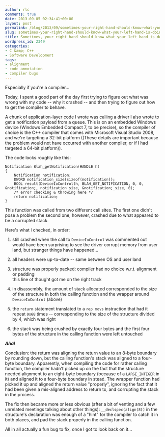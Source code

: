 ```yaml
---
author: rlc
comments: true
date: 2013-09-05 02:34:41+00:00
layout: post
permalink: /blog/2013/09/sometimes-your-right-hand-should-know-what-your-left-hand-is-doing/
slug: sometimes-your-right-hand-should-know-what-your-left-hand-is-doing
title: Sometimes, your right hand should know what your left hand is doing
wordpress_id: 2349
categories:
- C &amp; C++
- Software Development
tags:
- alignment
- code annotation
- compiler bugs
---
```


Especially if you're a compiler...

<!--more-->

Today, I spent a good part of the day first trying to figure out what was wrong with my code -- why it crashed -- and then trying to figure out how to get the compiler to behave.

A chunk of application-layer code I wrote was calling a driver I also wrote to get a notification payload from a queue. This is on an embedded Windows device (Windows Embedded Compact 7, to be precise), so the compiler of choice is the C++ compiler that comes with Microsoft Visual Studio 2008, and we're targeting a 32-bit platform ((These details are important because the problem would not have occurred with another compiler, or if I had targeted a 64-bit platform)).

The code looks roughly like this:

    
    Notification Blah_getNotification(HANDLE h)
    {
        Notification notification;
        DWORD notification_size(sizeof(notification));
        BOOL result(DeviceIoControl(h, BLAH_GET_NOTIFICATION, 0, 0, &notification;, notification_size, &notification;_size, 0);
        /* error checking & throwing here */
        return notification;
    }



This function was called from two different call sites. The first one didn't pose a problem the second one, however, crashed due to what appeared to be a corrupted stack.

Here's what I checked, in order:



	
  1. still crashed when the call to `DeviceIoControl` was commented out  
would have been surprising to see the driver corrupt memory from user land, but stranger things have happened...

	
  2. all headers were up-to-date -- same between OS and user land

	
  3. structure was properly packed: compiler had no choice w.r.t. alignment or padding  
this line of thought got me on the right track

	
  4. in disassembly, the amount of stack allocated corresponded to the size of the structure in both the calling function and the wrapper around `DeviceIoControl` (above)

	
  5. the `return` statement translated to a `rep movs` instruction that had it repeat `0x68` times -- corresponding to the size of the structure divided by 4, which was right

	
  6. the stack was being crushed by exactly four bytes and the first four bytes of the structure in the calling function were left untouched


**_Aha!_**

Conclusion: the return was aligning the return value to an 8-byte boundary by rounding down, but the calling function's stack was aligned to a four-byte boundary. Apparently, when compiling the code for rather calling function, the compiler hadn't picked up on the fact that the structure needed alignment to an eight-byte boundary (because of a `LARGE_INTEGER` in it) and aligned it to a four-byte boundary in stead. The wrapper function had picked it up and aligned the return value "properly", ignoring the fact that it had been given a mis-aligned address to return to, and corrupting the stack in the process.

The fix then became more or less obvious (after a bit of venting and a few unrelated meetings talking about other things): `__declspec(align(8))` in the structure's declaration was enough of a "hint" for the compiler to catch it in both places, and pad the stack properly in the calling function.

All in all actually a fun bug to fix, once I got to look back on it...

